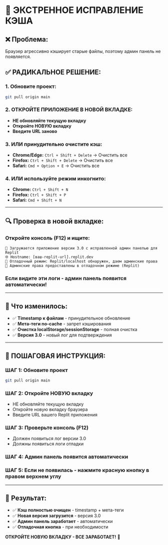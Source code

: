 # 🚨 ЭКСТРЕННОЕ ИСПРАВЛЕНИЕ КЭША

## ❌ **Проблема:**
Браузер агрессивно кэширует старые файлы, поэтому админ панель не появляется.

## ✅ **РАДИКАЛЬНОЕ РЕШЕНИЕ:**

### **1. Обновите проект:**
```bash
git pull origin main
```

### **2. ОТКРОЙТЕ ПРИЛОЖЕНИЕ В НОВОЙ ВКЛАДКЕ:**
- **НЕ обновляйте текущую вкладку**
- **Откройте НОВУЮ вкладку**
- **Введите URL заново**

### **3. ИЛИ принудительно очистите кэш:**
- **Chrome/Edge:** `Ctrl + Shift + Delete` → Очистить все
- **Firefox:** `Ctrl + Shift + Delete` → Очистить все
- **Safari:** `Cmd + Option + E` → Очистить все

### **4. ИЛИ используйте режим инкогнито:**
- **Chrome:** `Ctrl + Shift + N`
- **Firefox:** `Ctrl + Shift + P`
- **Safari:** `Cmd + Shift + N`

---

## 🔍 **Проверка в новой вкладке:**

### **Откройте консоль (F12) и ищите:**
```
🚀 Загружается приложение версии 3.0 с исправленной админ панелью для Replit
🌐 Hostname: [ваш-replit-url].replit.dev
🔧 Отладочный режим: Replit/localhost обнаружен, даем админские права
👑 Админские права предоставлены в отладочном режиме (Replit)
```

### **Если видите эти логи - админ панель появится автоматически!**

---

## 🎯 **Что изменилось:**

- ✅ **Timestamp к файлам** - принудительное обновление
- ✅ **Мета-теги no-cache** - запрет кэширования
- ✅ **Очистка localStorage/sessionStorage** - полная очистка
- ✅ **Версия 3.0** - новый лог для подтверждения

---

## 🚀 **ПОШАГОВАЯ ИНСТРУКЦИЯ:**

### **ШАГ 1: Обновите проект**
```bash
git pull origin main
```

### **ШАГ 2: Откройте НОВУЮ вкладку**
- НЕ обновляйте текущую вкладку
- Откройте новую вкладку браузера
- Введите URL вашего Replit приложения

### **ШАГ 3: Проверьте консоль (F12)**
- Должен появиться лог версии 3.0
- Должны появиться логи отладки

### **ШАГ 4: Админ панель появится автоматически**

### **ШАГ 5: Если не появилась - нажмите красную кнопку в правом верхнем углу**

---

## 🎉 **Результат:**

- ✅ **Кэш полностью очищен** - timestamp + мета-теги
- ✅ **Новая версия загрузится** - версия 3.0
- ✅ **Админ панель заработает** - автоматически
- ✅ **Отладочная кнопка** - при необходимости

**ОТКРОЙТЕ НОВУЮ ВКЛАДКУ - ВСЕ ЗАРАБОТАЕТ!** 🎯
